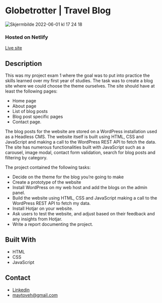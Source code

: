 # Globetrotter | Travel Blog

![Skjermbilde 2022-06-01 kl  17 24 18](https://user-images.githubusercontent.com/89157761/171441100-eca75b8e-84f7-4dc0-9814-dc1df6236044.png)

### Hosted on Netlify

[Live site](https://globetrotter-travel-blog.netlify.app/about.html)

## Description

This was my project exam 1 where the goal was to put into practice the skills learned over my first year of studies.
The task was to create a blog site where we could choose the theme ourselves. The site should have at least the following pages:

- Home page
- About page
- List of blog posts
- Blog post specific pages
- Contact page.

The blog posts for the website are stored on a WordPress installation used as a Headless CMS. The website itself is built using HTML, CSS and JavaScript and making a call to the WordPress REST API to fetch the data. The site has numerous functionalities built with JavaScript such as a carousel, image modal, contact form validation, search for blog posts and filtering by category.

The project contained the following tasks:

- Decide on the theme for the blog you’re going to make
- Create a prototype of the website
- Install WordPress on my web host and add the blogs on the admin panel.
- Build the website using HTML, CSS and JavaScript making a call to the WordPress REST API to fetch my data.
- Install Hotjar on your website.
- Ask users to test the website, and adjust based on their feedback and any insights from Hotjar.
- Write a report documenting the project.


## Built With

- HTML
- CSS
- JavaScript

## Contact

- [Linkedin](https://www.linkedin.com/in/may-tove-hovdal-24b406153/)
- maytoveh@gmail.com

